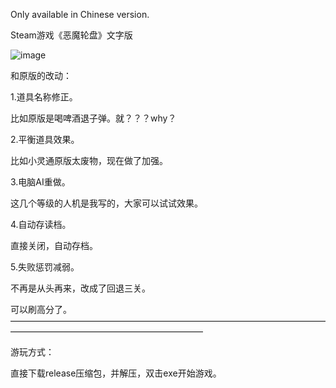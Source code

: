 Only available in Chinese version.

Steam游戏《恶魔轮盘》文字版

![image](https://github.com/user-attachments/assets/b083d605-868d-44fb-9643-b06d5bd85989)

和原版的改动：

1.道具名称修正。

  比如原版是喝啤酒退子弹。就？？？why？
  
2.平衡道具效果。

  比如小灵通原版太废物，现在做了加强。
  
3.电脑AI重做。

  这几个等级的人机是我写的，大家可以试试效果。
  
4.自动存读档。

  直接关闭，自动存档。
  
5.失败惩罚减弱。

  不再是从头再来，改成了回退三关。
  
  可以刷高分了。
——————————————————————————————————————————————————————————

游玩方式：

直接下载release压缩包，并解压，双击exe开始游戏。
